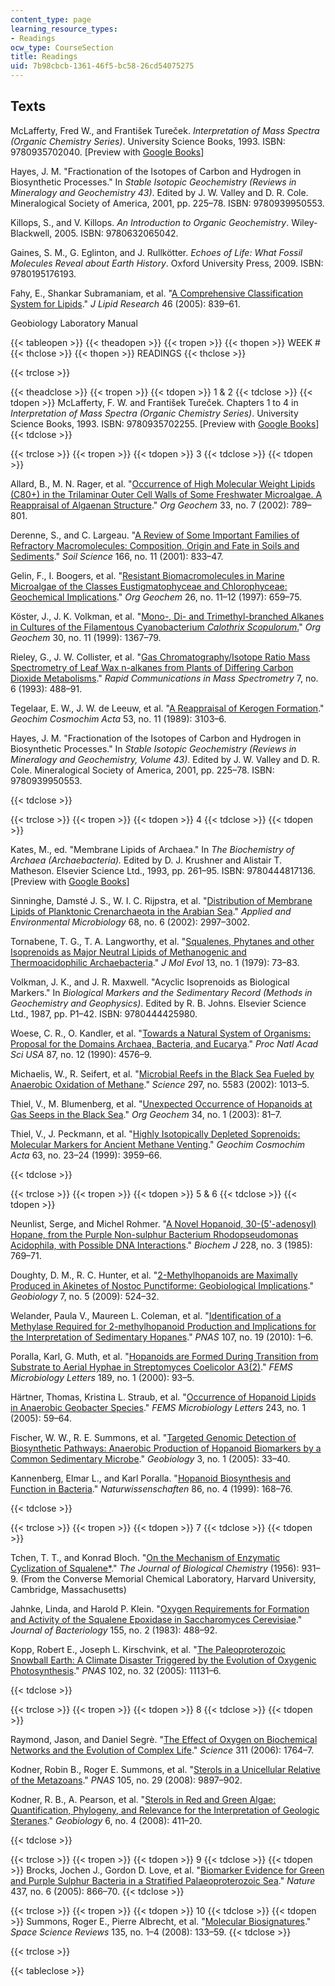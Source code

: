 ```yaml
---
content_type: page
learning_resource_types:
- Readings
ocw_type: CourseSection
title: Readings
uid: 7b98cbcb-1361-46f5-bc58-26cd54075275
---
```


Texts
-----

McLafferty, Fred W., and František Tureček. _Interpretation of Mass Spectra (Organic Chemistry Series)_. University Science Books, 1993. ISBN: 9780935702040. \[Preview with [Google Books](http://books.google.com/books?id=xQWk5WQfMQAC)\]

Hayes, J. M. "Fractionation of the Isotopes of Carbon and Hydrogen in Biosynthetic Processes." In _Stable Isotopic Geochemistry (Reviews in Mineralogy and Geochemistry 43)_. Edited by J. W. Valley and D. R. Cole. Mineralogical Society of America, 2001, pp. 225–78. ISBN: 9780939950553.

Killops, S., and V. Killops. _An Introduction to Organic Geochemistry_. Wiley-Blackwell, 2005. ISBN: 9780632065042.

Gaines, S. M., G. Eglinton, and J. Rullkötter. _Echoes of Life: What Fossil Molecules Reveal about Earth History_. Oxford University Press, 2009. ISBN: 9780195176193.

Fahy, E., Shankar Subramaniam, et al. "[A Comprehensive Classification System for Lipids](http://www.jlr.org/content/46/5/839.full)." _J Lipid Research_ 46 (2005): 839–61.

Geobiology Laboratory Manual

{{< tableopen >}}
{{< theadopen >}}
{{< tropen >}}
{{< thopen >}}
WEEK #
{{< thclose >}}
{{< thopen >}}
READINGS
{{< thclose >}}

{{< trclose >}}

{{< theadclose >}}
{{< tropen >}}
{{< tdopen >}}
1 & 2
{{< tdclose >}}
{{< tdopen >}}
McLafferty, F. W. and František Tureček. Chapters 1 to 4 in _Interpretation of Mass Spectra (Organic Chemistry Series)_. University Science Books, 1993. ISBN: 9780935702255. \[Preview with [Google Books](http://books.google.co.in/books?id=xQWk5WQfMQAC&pg=PA1&redir_esc=y#v=onepage&q&f=false)\]
{{< tdclose >}}

{{< trclose >}}
{{< tropen >}}
{{< tdopen >}}
3
{{< tdclose >}}
{{< tdopen >}}


Allard, B., M. N. Rager, et al. "[Occurrence of High Molecular Weight Lipids (C80+) in the Trilaminar Outer Cell Walls of Some Freshwater Microalgae. A Reappraisal of Algaenan Structure](http://dx.doi.org/10.1016/S0146-6380(02)00029-3)." _Org Geochem_ 33, no. 7 (2002): 789–801.

Derenne, S., and C. Largeau. "[A Review of Some Important Families of Refractory Macromolecules: Composition, Origin and Fate in Soils and Sediments](http://journals.lww.com/soilsci/Abstract/2001/11000/A_Review_of_Some_Important_Families_of_Refractory.8.aspx)." _Soil Science_ 166, no. 11 (2001): 833–47.

Gelin, F., I. Boogers, et al. "[Resistant Biomacromolecules in Marine Microalgae of the Classes Eustigmatophyceae and Chlorophyceae: Geochemical Implications](http://dx.doi.org/10.1016/S0146-6380(97)00035-1)." _Org Geochem_ 26, no. 11–12 (1997): 659–75.

Köster, J., J. K. Volkman, et al. "[Mono-, Di- and Trimethyl-branched Alkanes in Cultures of the Filamentous Cyanobacterium _Calothrix Scopulorum_.](http://dx.doi.org/10.1016/S0146-6380(99)00110-2)" _Org Geochem_ 30, no. 11 (1999): 1367–79.

Rieley, G., J. W. Collister, et al. "[Gas Chromatography/Isotope Ratio Mass Spectrometry of Leaf Wax n-alkanes from Plants of Differing Carbon Dioxide Metabolisms](http://onlinelibrary.wiley.com/doi/10.1002/rcm.1290070617/abstract)." _Rapid Communications in Mass Spectrometry_ 7, no. 6 (1993): 488–91.

Tegelaar, E. W., J. W. de Leeuw, et al. "[A Reappraisal of Kerogen Formation](http://dx.doi.org/10.1016/0016-7037(89)90191-9)." _Geochim Cosmochim Acta_ 53, no. 11 (1989): 3103–6.

Hayes, J. M. "Fractionation of the Isotopes of Carbon and Hydrogen in Biosynthetic Processes." In _Stable Isotopic Geochemistry (Reviews in Mineralogy and Geochemistry, Volume 43)_. Edited by J. W. Valley and D. R. Cole. Mineralogical Society of America, 2001, pp. 225–78. ISBN: 9780939950553.


{{< tdclose >}}

{{< trclose >}}
{{< tropen >}}
{{< tdopen >}}
4
{{< tdclose >}}
{{< tdopen >}}


Kates, M., ed. "Membrane Lipids of Archaea." In _The Biochemistry of Archaea (Archaebacteria)._ Edited by D. J. Krushner and Alistair T. Matheson. Elsevier Science Ltd., 1993, pp. 261–95. ISBN: 9780444817136. \[Preview with [Google Books](http://books.google.com/books?id=VpQ-oPn327QC&pg=PA261#v=onepage)\]

Sinninghe, Damsté J. S., W. I. C. Rijpstra, et al. "[Distribution of Membrane Lipids of Planktonic Crenarchaeota in the Arabian Sea](http://aem.asm.org/content/68/6/2997)." _Applied and Environmental Microbiology_ 68, no. 6 (2002): 2997–3002.

Tornabene, T. G., T. A. Langworthy, et al. "[Squalenes, Phytanes and other Isoprenoids as Major Neutral Lipids of Methanogenic and Thermoacidophilic Archaebacteria](http://www.ncbi.nlm.nih.gov/pubmed/458874)." _J Mol Evol_ 13, no. 1 (1979): 73–83.

Volkman, J. K., and J. R. Maxwell. "Acyclic Isoprenoids as Biological Markers." In _Biological Markers and the Sedimentary Record (Methods in Geochemistry and Geophysics)_. Edited by R. B. Johns. Elsevier Science Ltd., 1987, pp. P1–42. ISBN: 9780444425980.

Woese, C. R., O. Kandler, et al. "[Towards a Natural System of Organisms: Proposal for the Domains Archaea, Bacteria, and Eucarya](http://www.pnas.org/content/87/12/4576)." _Proc Natl Acad Sci USA_ 87, no. 12 (1990): 4576–9.

Michaelis, W., R. Seifert, et al. "[Microbial Reefs in the Black Sea Fueled by Anaerobic Oxidation of Methane](http://www.sciencemag.org/content/297/5583/1013.abstract)." _Science_ 297, no. 5583 (2002): 1013–5.

Thiel, V., M. Blumenberg, et al. "[Unexpected Occurrence of Hopanoids at Gas Seeps in the Black Sea](http://dx.doi.org/10.1016/S0146-6380(02)00191-2)." _Org Geochem_ 34, no. 1 (2003): 81–7.

Thiel, V., J. Peckmann, et al. "[Highly Isotopically Depleted Soprenoids: Molecular Markers for Ancient Methane Venting](http://dx.doi.org/10.1016/S0016-7037(99)00177-5)." _Geochim Cosmochim Acta_ 63, no. 23–24 (1999): 3959–66.


{{< tdclose >}}

{{< trclose >}}
{{< tropen >}}
{{< tdopen >}}
5 & 6
{{< tdclose >}}
{{< tdopen >}}


Neunlist, Serge, and Michel Rohmer. "[A Novel Hopanoid, 30-(5'-adenosyl) Hopane, from the Purple Non-sulphur Bacterium Rhodopseudomonas Acidophila, with Possible DNA Interactions](http://www.ncbi.nlm.nih.gov/pmc/articles/PMC1145051/)." _Biochem J_ 228, no. 3 (1985): 769–71.

Doughty, D. M., R. C. Hunter, et al. "[2-Methylhopanoids are Maximally Produced in Akinetes of Nostoc Punctiforme: Geobiological Implications](http://onlinelibrary.wiley.com/doi/10.1111/j.1472-4669.2009.00217.x/abstract)." _Geobiology_ 7, no. 5 (2009): 524–32.

Welander, Paula V., Maureen L. Coleman, et al. "[Identification of a Methylase Required for 2-methylhopanoid Production and Implications for the Interpretation of Sedimentary Hopanes](http://www.pnas.org/content/107/19/8537)." _PNAS_ 107, no. 19 (2010): 1–6.

Poralla, Karl, G. Muth, et al. "[Hopanoids are Formed During Transition from Substrate to Aerial Hyphae in Streptomyces Coelicolor A3(2)](http://www.ncbi.nlm.nih.gov/pubmed/10913872)." _FEMS Microbiology Letters_ 189, no. 1 (2000): 93–5.

Härtner, Thomas, Kristina L. Straub, et al. "[Occurrence of Hopanoid Lipids in Anaerobic Geobacter Species](http://dx.doi.org/10.1016/j.femsle.2004.11.039)." _FEMS Microbiology Letters_ 243, no. 1 (2005): 59–64.

Fischer, W. W., R. E. Summons, et al. "[Targeted Genomic Detection of Biosynthetic Pathways: Anaerobic Production of Hopanoid Biomarkers by a Common Sedimentary Microbe](http://onlinelibrary.wiley.com/doi/10.1111/j.1472-4669.2005.00041.x/abstract)." _Geobiology_ 3, no. 1 (2005): 33–40.

Kannenberg, Elmar L., and Karl Poralla. "[Hopanoid Biosynthesis and Function in Bacteria](https://link.springer.com/article/10.1007/s001140050592)." _Naturwissenschaften_ 86, no. 4 (1999): 168–76.


{{< tdclose >}}

{{< trclose >}}
{{< tropen >}}
{{< tdopen >}}
7
{{< tdclose >}}
{{< tdopen >}}


Tchen, T. T., and Konrad Bloch. "[On the Mechanism of Enzymatic Cyclization of Squalene\*](http://www.jbc.org/content/226/2/931.long)." _The Journal of Biological Chemistry_ (1956): 931–9. (From the Converse Memorial Chemical Laboratory, Harvard University, Cambridge, Massachusetts)

Jahnke, Linda, and Harold P. Klein. "[Oxygen Requirements for Formation and Activity of the Squalene Epoxidase in Saccharomyces Cerevisiae](http://www.ncbi.nlm.nih.gov/pmc/articles/PMC217714/)." _Journal of Bacteriology_ 155, no. 2 (1983): 488–92.

Kopp, Robert E., Joseph L. Kirschvink, et al. "[The Paleoproterozoic Snowball Earth: A Climate Disaster Triggered by the Evolution of Oxygenic Photosynthesis](http://www.pnas.org/content/102/32/11131.abstract)." _PNAS_ 102, no. 32 (2005): 11131–6.


{{< tdclose >}}

{{< trclose >}}
{{< tropen >}}
{{< tdopen >}}
8
{{< tdclose >}}
{{< tdopen >}}


Raymond, Jason, and Daniel Segrè. "[The Effect of Oxygen on Biochemical Networks and the Evolution of Complex Life](http://www.sciencemag.org/content/311/5768/1764.abstract)." _Science_ 311 (2006): 1764–7.

Kodner, Robin B., Roger E. Summons, et al. "[Sterols in a Unicellular Relative of the Metazoans](http://www.pnas.org/content/105/29/9897.full)." _PNAS_ 105, no. 29 (2008): 9897–902.

Kodner, R. B., A. Pearson, et al. "[Sterols in Red and Green Algae: Quantification, Phylogeny, and Relevance for the Interpretation of Geologic Steranes](http://onlinelibrary.wiley.com/doi/10.1111/j.1472-4669.2008.00167.x/abstract)." _Geobiology_ 6, no. 4 (2008): 411–20.


{{< tdclose >}}

{{< trclose >}}
{{< tropen >}}
{{< tdopen >}}
9
{{< tdclose >}}
{{< tdopen >}}
Brocks, Jochen J., Gordon D. Love, et al. "[Biomarker Evidence for Green and Purple Sulphur Bacteria in a Stratified Palaeoproterozoic Sea](http://www.nature.com/nature/journal/v437/n7060/abs/nature04068.html)." _Nature_ 437, no. 6 (2005): 866–70.
{{< tdclose >}}

{{< trclose >}}
{{< tropen >}}
{{< tdopen >}}
10
{{< tdclose >}}
{{< tdopen >}}
Summons, Roger E., Pierre Albrecht, et al. "[Molecular Biosignatures](http://www.mendeley.com/research/molecular-biosignatures/)." _Space Science Reviews_ 135, no. 1–4 (2008): 133–59.
{{< tdclose >}}

{{< trclose >}}

{{< tableclose >}}
